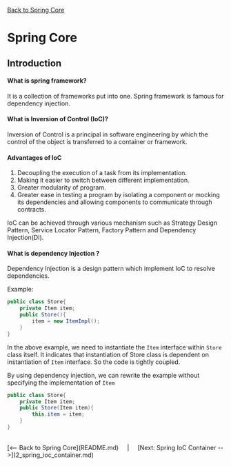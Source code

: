 [Back to Spring Core](README.md)
# Spring Core

## Introduction

#### What is spring framework?<br>
It is a collection of frameworks put into one. Spring framework is famous for dependency injection.

#### What is Inversion of Control (IoC)?<br>
Inversion of Control is a principal in software engineering by which the control of the object is transferred to a container or framework.

#### Advantages of IoC
1. Decoupling the execution of a task from its implementation.
2. Making it easier to switch between different implementation.
3. Greater modularity of program.
4. Greater ease in testing a program by isolating a component or mocking its dependencies and allowing components to communicate through contracts.

IoC can be achieved through various mechanism such as Strategy Design Pattern, Service Locator Pattern, Factory Pattern and Dependency Injection(DI).

#### What is dependency Injection ?
Dependency Injection is a design pattern which implement IoC to resolve dependencies.

Example:

```java
public class Store{
    private Item item;
    public Store(){
        item = new ItemImpl();
    }
}
```

In the above example, we need to instantiate the `Item` interface within `Store` class itself. It indicates that instantiation of Store class is dependent on instantiation of `Item` interface. So the code is tightly coupled.

By using dependency injection, we can rewrite the example without specifying the implementation of `Item`

```java
public class Store{
    private Item item;
    public Store(Item item){
        this.item = item;
    }
}
```

<br>
[<-- Back to Spring Core](README.md) &nbsp;&nbsp;&nbsp;&nbsp;|&nbsp;&nbsp;&nbsp;&nbsp; [Next: Spring IoC Container -->](2_spring_ioc_container.md)
<br>